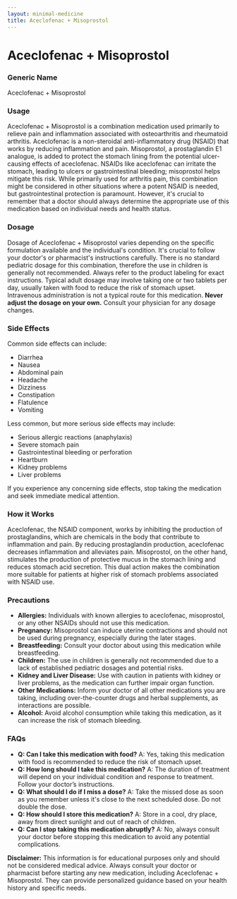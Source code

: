 ```yaml
---
layout: minimal-medicine
title: Aceclofenac + Misoprostol
---
```


# Aceclofenac + Misoprostol
### Generic Name
Aceclofenac + Misoprostol

### Usage

Aceclofenac + Misoprostol is a combination medication used primarily to relieve pain and inflammation associated with osteoarthritis and rheumatoid arthritis.  Aceclofenac is a non-steroidal anti-inflammatory drug (NSAID) that works by reducing inflammation and pain. Misoprostol, a prostaglandin E1 analogue, is added to protect the stomach lining from the potential ulcer-causing effects of aceclofenac. NSAIDs like aceclofenac can irritate the stomach, leading to ulcers or gastrointestinal bleeding; misoprostol helps mitigate this risk. While primarily used for arthritis pain, this combination might be considered in other situations where a potent NSAID is needed, but gastrointestinal protection is paramount. However,  it's crucial to remember that a doctor should always determine the appropriate use of this medication based on individual needs and health status.


### Dosage

Dosage of Aceclofenac + Misoprostol varies depending on the specific formulation available and the individual's condition.  It's crucial to follow your doctor's or pharmacist's instructions carefully.  There is no standard pediatric dosage for this combination, therefore the use in children is generally not recommended.  Always refer to the product labeling for exact instructions.  Typical adult dosage may involve taking one or two tablets per day, usually taken with food to reduce the risk of stomach upset.  Intravenous administration is not a typical route for this medication.  **Never adjust the dosage on your own.**  Consult your physician for any dosage changes.


### Side Effects

Common side effects can include:

*   Diarrhea
*   Nausea
*   Abdominal pain
*   Headache
*   Dizziness
*   Constipation
*   Flatulence
*   Vomiting

Less common, but more serious side effects may include:

*   Serious allergic reactions (anaphylaxis)
*   Severe stomach pain
*   Gastrointestinal bleeding or perforation
*   Heartburn
*   Kidney problems
*   Liver problems


If you experience any concerning side effects, stop taking the medication and seek immediate medical attention.


### How it Works

Aceclofenac, the NSAID component, works by inhibiting the production of prostaglandins, which are chemicals in the body that contribute to inflammation and pain. By reducing prostaglandin production, aceclofenac decreases inflammation and alleviates pain. Misoprostol, on the other hand, stimulates the production of protective mucus in the stomach lining and reduces stomach acid secretion. This dual action makes the combination more suitable for patients at higher risk of stomach problems associated with NSAID use.


### Precautions

*   **Allergies:**  Individuals with known allergies to aceclofenac, misoprostol, or any other NSAIDs should not use this medication.
*   **Pregnancy:**  Misoprostol can induce uterine contractions and should not be used during pregnancy, especially during the later stages.
*   **Breastfeeding:**  Consult your doctor about using this medication while breastfeeding.
*   **Children:** The use in children is generally not recommended due to a lack of established pediatric dosages and potential risks.
*   **Kidney and Liver Disease:**  Use with caution in patients with kidney or liver problems, as the medication can further impair organ function.
*   **Other Medications:**  Inform your doctor of all other medications you are taking, including over-the-counter drugs and herbal supplements, as interactions are possible.
*   **Alcohol:** Avoid alcohol consumption while taking this medication, as it can increase the risk of stomach bleeding.


### FAQs

*   **Q: Can I take this medication with food?** A: Yes, taking this medication with food is recommended to reduce the risk of stomach upset.
*   **Q: How long should I take this medication?** A: The duration of treatment will depend on your individual condition and response to treatment.  Follow your doctor’s instructions.
*   **Q: What should I do if I miss a dose?** A: Take the missed dose as soon as you remember unless it's close to the next scheduled dose. Do not double the dose.
*   **Q: How should I store this medication?** A: Store in a cool, dry place, away from direct sunlight and out of reach of children.
*   **Q: Can I stop taking this medication abruptly?** A: No, always consult your doctor before stopping this medication to avoid any potential complications.


**Disclaimer:** This information is for educational purposes only and should not be considered medical advice.  Always consult your doctor or pharmacist before starting any new medication, including Aceclofenac + Misoprostol.  They can provide personalized guidance based on your health history and specific needs.
